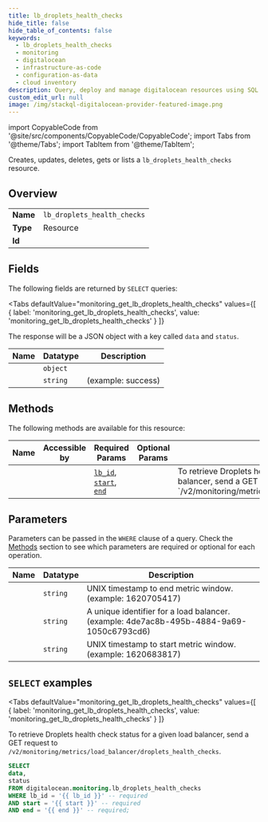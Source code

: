 ```yaml
--- 
title: lb_droplets_health_checks
hide_title: false
hide_table_of_contents: false
keywords:
  - lb_droplets_health_checks
  - monitoring
  - digitalocean
  - infrastructure-as-code
  - configuration-as-data
  - cloud inventory
description: Query, deploy and manage digitalocean resources using SQL
custom_edit_url: null
image: /img/stackql-digitalocean-provider-featured-image.png
---
```


import CopyableCode from '@site/src/components/CopyableCode/CopyableCode';
import Tabs from '@theme/Tabs';
import TabItem from '@theme/TabItem';

Creates, updates, deletes, gets or lists a <code>lb_droplets_health_checks</code> resource.

## Overview
<table><tbody>
<tr><td><b>Name</b></td><td><code>lb_droplets_health_checks</code></td></tr>
<tr><td><b>Type</b></td><td>Resource</td></tr>
<tr><td><b>Id</b></td><td><CopyableCode code="digitalocean.monitoring.lb_droplets_health_checks" /></td></tr>
</tbody></table>

## Fields

The following fields are returned by `SELECT` queries:

<Tabs
    defaultValue="monitoring_get_lb_droplets_health_checks"
    values={[
        { label: 'monitoring_get_lb_droplets_health_checks', value: 'monitoring_get_lb_droplets_health_checks' }
    ]}
>
<TabItem value="monitoring_get_lb_droplets_health_checks">

The response will be a JSON object with a key called `data` and `status`.

<table>
<thead>
    <tr>
    <th>Name</th>
    <th>Datatype</th>
    <th>Description</th>
    </tr>
</thead>
<tbody>
<tr>
    <td><CopyableCode code="data" /></td>
    <td><code>object</code></td>
    <td></td>
</tr>
<tr>
    <td><CopyableCode code="status" /></td>
    <td><code>string</code></td>
    <td> (example: success)</td>
</tr>
</tbody>
</table>
</TabItem>
</Tabs>

## Methods

The following methods are available for this resource:

<table>
<thead>
    <tr>
    <th>Name</th>
    <th>Accessible by</th>
    <th>Required Params</th>
    <th>Optional Params</th>
    <th>Description</th>
    </tr>
</thead>
<tbody>
<tr>
    <td><a href="#monitoring_get_lb_droplets_health_checks"><CopyableCode code="monitoring_get_lb_droplets_health_checks" /></a></td>
    <td><CopyableCode code="select" /></td>
    <td><a href="#parameter-lb_id"><code>lb_id</code></a>, <a href="#parameter-start"><code>start</code></a>, <a href="#parameter-end"><code>end</code></a></td>
    <td></td>
    <td>To retrieve Droplets health check status for a given load balancer, send a GET request to `/v2/monitoring/metrics/load_balancer/droplets_health_checks`.</td>
</tr>
</tbody>
</table>

## Parameters

Parameters can be passed in the `WHERE` clause of a query. Check the [Methods](#methods) section to see which parameters are required or optional for each operation.

<table>
<thead>
    <tr>
    <th>Name</th>
    <th>Datatype</th>
    <th>Description</th>
    </tr>
</thead>
<tbody>
<tr id="parameter-end">
    <td><CopyableCode code="end" /></td>
    <td><code>string</code></td>
    <td>UNIX timestamp to end metric window. (example: 1620705417)</td>
</tr>
<tr id="parameter-lb_id">
    <td><CopyableCode code="lb_id" /></td>
    <td><code>string</code></td>
    <td>A unique identifier for a load balancer. (example: 4de7ac8b-495b-4884-9a69-1050c6793cd6)</td>
</tr>
<tr id="parameter-start">
    <td><CopyableCode code="start" /></td>
    <td><code>string</code></td>
    <td>UNIX timestamp to start metric window. (example: 1620683817)</td>
</tr>
</tbody>
</table>

## `SELECT` examples

<Tabs
    defaultValue="monitoring_get_lb_droplets_health_checks"
    values={[
        { label: 'monitoring_get_lb_droplets_health_checks', value: 'monitoring_get_lb_droplets_health_checks' }
    ]}
>
<TabItem value="monitoring_get_lb_droplets_health_checks">

To retrieve Droplets health check status for a given load balancer, send a GET request to `/v2/monitoring/metrics/load_balancer/droplets_health_checks`.

```sql
SELECT
data,
status
FROM digitalocean.monitoring.lb_droplets_health_checks
WHERE lb_id = '{{ lb_id }}' -- required
AND start = '{{ start }}' -- required
AND end = '{{ end }}' -- required;
```
</TabItem>
</Tabs>

